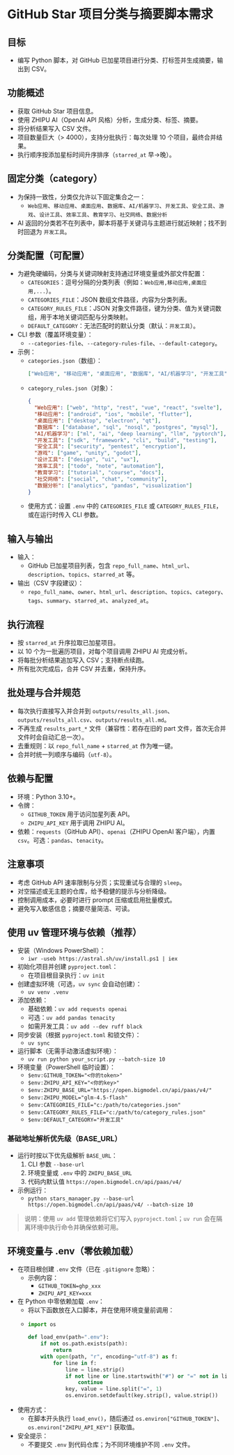 # GitHub Star 项目分类与摘要脚本需求

## 目标
- 编写 Python 脚本，对 GitHub 已加星项目进行分类、打标签并生成摘要，输出到 CSV。

## 功能概述
- 获取 GitHub Star 项目信息。
- 使用 ZHIPU AI（OpenAI API 风格）分析，生成分类、标签、摘要。
- 将分析结果写入 CSV 文件。
- 项目数量巨大（> 4000），支持分批执行：每次处理 10 个项目，最终合并结果。
- 执行顺序按添加星标时间升序排序（`starred_at` 早→晚）。

## 固定分类（category）
- 为保持一致性，分类仅允许以下固定集合之一：
  - `Web应用`、`移动应用`、`桌面应用`、`数据库`、`AI/机器学习`、`开发工具`、`安全工具`、`游戏`、`设计工具`、`效率工具`、`教育学习`、`社交网络`、`数据分析`
- AI 返回的分类若不在列表中，脚本将基于关键词与主题进行就近映射；找不到时回退为 `开发工具`。

## 分类配置（可配置）
- 为避免硬编码，分类与关键词映射支持通过环境变量或外部文件配置：
  - `CATEGORIES`：逗号分隔的分类列表（例如：`Web应用,移动应用,桌面应用,...`）。
  - `CATEGORIES_FILE`：JSON 数组文件路径，内容为分类列表。
  - `CATEGORY_RULES_FILE`：JSON 对象文件路径，键为分类、值为关键词数组，用于本地关键词匹配与分类映射。
  - `DEFAULT_CATEGORY`：无法匹配时的默认分类（默认：`开发工具`）。
- CLI 参数（覆盖环境变量）：
  - `--categories-file`、`--category-rules-file`、`--default-category`。
- 示例：
  - `categories.json`（数组）：
    ```json
    ["Web应用", "移动应用", "桌面应用", "数据库", "AI/机器学习", "开发工具", "安全工具", "游戏", "设计工具", "效率工具", "教育学习", "社交网络", "数据分析"]
    ```
  - `category_rules.json`（对象）：
    ```json
    {
      "Web应用": ["web", "http", "rest", "vue", "react", "svelte"],
      "移动应用": ["android", "ios", "mobile", "flutter"],
      "桌面应用": ["desktop", "electron", "qt"],
      "数据库": ["database", "sql", "nosql", "postgres", "mysql"],
      "AI/机器学习": ["ml", "ai", "deep learning", "llm", "pytorch"],
      "开发工具": ["sdk", "framework", "cli", "build", "testing"],
      "安全工具": ["security", "pentest", "encryption"],
      "游戏": ["game", "unity", "godot"],
      "设计工具": ["design", "ui", "ux"],
      "效率工具": ["todo", "note", "automation"],
      "教育学习": ["tutorial", "course", "docs"],
      "社交网络": ["social", "chat", "community"],
      "数据分析": ["analytics", "pandas", "visualization"]
    }
    ```
  - 使用方式：设置 `.env` 中的 `CATEGORIES_FILE` 或 `CATEGORY_RULES_FILE`，或在运行时传入 CLI 参数。

## 输入与输出
- 输入：
  - GitHub 已加星项目列表，包含 `repo_full_name`、`html_url`、`description`、`topics`、`starred_at` 等。
- 输出（CSV 字段建议）：
  - `repo_full_name`、`owner`、`html_url`、`description`、`topics`、`category`、`tags`、`summary`、`starred_at`、`analyzed_at`。

## 执行流程
- 按 `starred_at` 升序拉取已加星项目。
- 以 10 个为一批遍历项目，对每个项目调用 ZHIPU AI 完成分析。
- 将每批分析结果追加写入 CSV；支持断点续跑。
- 所有批次完成后，合并 CSV 并去重，保持升序。

## 批处理与合并规范
- 每次执行直接写入并合并到 `outputs/results_all.json`、`outputs/results_all.csv`、`outputs/results_all.md`。
- 不再生成 `results_part_*` 文件（兼容性：若存在旧的 part 文件，首次无合并文件时会自动汇总一次）。
- 去重规则：以 `repo_full_name` + `starred_at` 作为唯一键。
- 合并时统一列顺序与编码（`utf-8`）。

## 依赖与配置
- 环境：Python 3.10+。
- 令牌：
  - `GITHUB_TOKEN` 用于访问加星列表 API。
  - `ZHIPU_API_KEY` 用于调用 ZHIPU AI。
 - 依赖：`requests`（GitHub API）、`openai`（ZHIPU OpenAI 客户端），内置 `csv`。可选：`pandas`、`tenacity`。

## 注意事项
- 考虑 GitHub API 速率限制与分页；实现重试与合理的 `sleep`。
- 对空描述或无主题的仓库，给予稳健的提示与分析降级。
- 控制调用成本，必要时进行 prompt 压缩或启用批量模式。
- 避免写入敏感信息；摘要尽量简洁、可读。

## 使用 uv 管理环境与依赖（推荐）
- 安装（Windows PowerShell）：
  - `iwr -useb https://astral.sh/uv/install.ps1 | iex`
- 初始化项目并创建 `pyproject.toml`：
  - 在项目根目录执行：`uv init`
- 创建虚拟环境（可选，`uv sync` 会自动创建）：
  - `uv venv .venv`
- 添加依赖：
  - 基础依赖：`uv add requests openai`
  - 可选：`uv add pandas tenacity`
  - 如需开发工具：`uv add --dev ruff black`
- 同步安装（根据 `pyproject.toml` 和锁文件）：
  - `uv sync`
- 运行脚本（无需手动激活虚拟环境）：
  - `uv run python your_script.py --batch-size 10`
- 环境变量（PowerShell 临时设置）：
  - `$env:GITHUB_TOKEN="<你的token>"`
  - `$env:ZHIPU_API_KEY="<你的key>"`
  - `$env:ZHIPU_BASE_URL="https://open.bigmodel.cn/api/paas/v4/"`
  - `$env:ZHIPU_MODEL="glm-4.5-flash"`
  - `$env:CATEGORIES_FILE="c:/path/to/categories.json"`
  - `$env:CATEGORY_RULES_FILE="c:/path/to/category_rules.json"`
  - `$env:DEFAULT_CATEGORY="开发工具"`

### 基础地址解析优先级（BASE_URL）
- 运行时按以下优先级解析 `BASE_URL`：
  1. CLI 参数 `--base-url`
  2. 环境变量或 `.env` 中的 `ZHIPU_BASE_URL`
  3. 代码内默认值 `https://open.bigmodel.cn/api/paas/v4/`
- 示例运行：
  - `python stars_manager.py --base-url https://open.bigmodel.cn/api/paas/v4/ --batch-size 10`

> 说明：使用 `uv add` 管理依赖将它们写入 `pyproject.toml`；`uv run` 会在隔离环境中执行命令并确保依赖可用。

## 环境变量与 .env（零依赖加载）
- 在项目根创建 `.env` 文件（已在 `.gitignore` 忽略）：
  - 示例内容：
    - `GITHUB_TOKEN=ghp_xxx`
    - `ZHIPU_API_KEY=xxx`
- 在 Python 中零依赖加载 `.env`：
  - 将以下函数放在入口脚本，并在使用环境变量前调用：
  - 
    ```python
    import os

    def load_env(path=".env"):
        if not os.path.exists(path):
            return
        with open(path, "r", encoding="utf-8") as f:
            for line in f:
                line = line.strip()
                if not line or line.startswith("#") or "=" not in line:
                    continue
                key, value = line.split("=", 1)
                os.environ.setdefault(key.strip(), value.strip())
    ```
- 使用方式：
  - 在脚本开头执行 `load_env()`，随后通过 `os.environ["GITHUB_TOKEN"]`、`os.environ["ZHIPU_API_KEY"]` 获取值。
- 安全提示：
  - 不要提交 `.env` 到代码仓库；为不同环境维护不同 `.env` 文件。